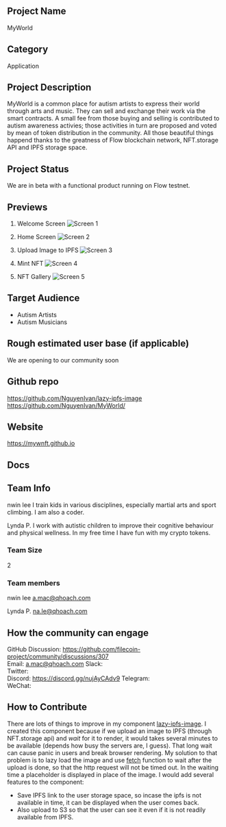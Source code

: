 ## Project Name <!-- Add your project name here with format "Project Name"-->
MyWorld

## Category 
<!--developer tooling, application, wallet, infrastructure, etc-->
Application

## Project Description
<!--Describe your project in a few sentences. -->
MyWorld is a common place for autism artists to express their world through arts and music. They can sell and exchange their work via the smart contracts. A small fee from those buying and selling is contributed to autism awareness activies; those activities in turn are proposed and voted by mean of token distribution in the community.
All those beautiful things happend thanks to the greatness of Flow blockchain network, NFT.storage API and IPFS storage space.

## Project Status
<!--brainstorming, fundraising, under development, beta, shipped, etc-->
We are in beta with a functional product running on Flow testnet.

## Previews
<!--Add some screenshots to give a preview of your product-->
1. Welcome Screen
    ![Screen 1](https://mywnft.github.io/shot/sign-in.png)

2. Home Screen
    ![Screen 2](https://mywnft.github.io/shot/home.png)    

3. Upload Image to IPFS
    ![Screen 3](https://mywnft.github.io/shot/upload-mint.png)

4. Mint NFT
    ![Screen 4](https://mywnft.github.io/shot/success.png)

4. NFT Gallery
    ![Screen 5](https://mywnft.github.io/shot/gallery.png)

## Target Audience
<!--Describe who will be your project's users-->
+ Autism Artists
+ Autism Musicians

## Rough estimated user base (if applicable)
<!--How many users do you have right now?-->
We are opening to our community soon

## Github repo
<!--Attach a link to your GitHub repo if it's OSS-->
https://github.com/NguyenIvan/lazy-ipfs-image
https://github.com/NguyenIvan/MyWorld/

## Website
<!--Link your website if available-->
https://mywnft.github.io

## Docs
<!--Including a link to your project docs!-->

## Team Info
<!-- Introduce your amazing team - how many team members are working on this project and who are they?-->
nwin lee
I train kids in various disciplines, especially martial arts and sport climbing. I am also a coder.

Lynda P.
I work with autistic children to improve their cognitive behaviour and physical wellness. In my free time I have fun with my crypto tokens.

### Team Size  
2

### Team members  
nwin lee
a.mac@qhoach.com

Lynda P. 
na.le@qhoach.com

## How the community can engage
GitHub Discussion: https://github.com/filecoin-project/community/discussions/307 <!--Start a disucssion with the community here: https://github.com/filecoin-project/community/discussions/new and attach the link!-->  
Email: a.mac@qhoach.com
Slack:  
Twitter:  
Discord:  https://discord.gg/nujAyCAdv9
Telegram:  
WeChat:  

## How to Contribute
<!--How can the community contribute to your project?-->
There are lots of things to improve in my component [lazy-ipfs-image](https://github.com/NguyenIvan/lazy-ipfs-image). I created this component because if we upload an image to IPFS (through NFT.storage api) and <em>wait</em> for it to render, it would takes several minutes to be available (depends how busy the servers are, I guess). That long wait can cause panic in users and break browser rendering. 
My solution to that problem is to lazy load the image and use [fetch](https://developer.mozilla.org/en-US/docs/Web/API/Fetch_API/Using_Fetch) function to wait after the upload is done, so that the http request will not be timed out. In the waiting time a placeholder is displayed in place of the image.
I would add several features to the component:
- Save IPFS link to the user storage space, so incase the ipfs is not available in time, it can be displayed when the user comes back.
- Also upload to S3 so that the user can see it even if it is not readily available from IPFS.